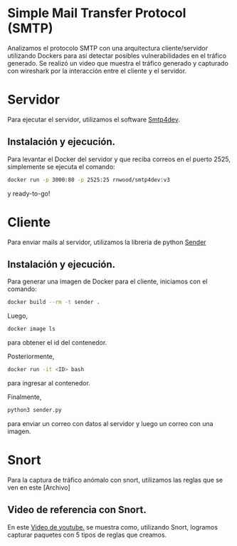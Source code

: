 # Simple Mail Transfer Protocol (SMTP)
Analizamos el protocolo SMTP con una arquitectura cliente/servidor utilizando Dockers para así detectar posibles vulnerabilidades en el tráfico generado. Se realizó un video que muestra el tráfico generado y capturado con wireshark por la interacción entre el cliente y el servidor.

# Servidor
Para ejecutar el servidor, utilizamos el software [Smtp4dev](https://github.com/rnwood/smtp4dev).

## Instalación y ejecución.
Para levantar el Docker del servidor y que reciba correos en el puerto 2525, simplemente se ejecuta el comando:
```sh
docker run -p 3000:80 -p 2525:25 rnwood/smtp4dev:v3
```
y ready-to-go!

# Cliente
Para enviar mails al servidor, utilizamos la librería de python [Sender](https://github.com/SergioLV/sender)

## Instalación y ejecución.
Para generar una imagen de Docker para el cliente, iniciamos con el comando:
```sh
docker build --rm -t sender .
```
Luego,
```sh
docker image ls
```
para obtener el id del contenedor.

Posteriormente,
```sh
docker run -it <ID> bash
```
para ingresar al contenedor.

Finalmente,
```sh
python3 sender.py 
```
para enviar un correo con datos al servidor y luego un correo con una imagen.
# Snort 
Para la captura de tráfico anómalo con snort, utilizamos las reglas que se ven en este [Archivo]

## Video de referencia con Snort. 

En este [Video de youtube.](https://www.youtube.com/watch?v=Rek9CyL-1P8&feature=youtu.be&ab_channel=SergioLagos) se muestra como, utilizando Snort, logramos capturar paquetes con 5 tipos de reglas que creamos. 
